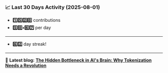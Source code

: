 <!--START_STATS-->
### 📈 Last 30 Days Activity (2025-08-01)  
- **1️⃣5️⃣2️⃣0️⃣** contributions  
- **5️⃣0️⃣•6️⃣7️⃣** per day
---
- **6️⃣2️⃣** day streak!
---
📝 **Latest blog:** [**The Hidden Bottleneck in AI's Brain: Why Tokenization Needs a Revolution**](https://andriak.com/blog/tokenization-revolution)
<!--END_STATS-->
